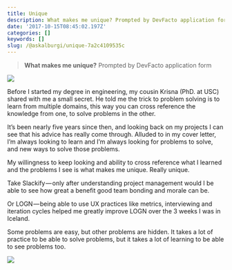 ```yaml
---
title: Unique
description: What makes me unique? Prompted by DevFacto application form
date: '2017-10-15T08:45:02.197Z'
categories: []
keywords: []
slug: /@askalburgi/unique-7a2c4109535c
---
```


> **What makes me unique?** Prompted by DevFacto application form

![](https://cdn-images-1.medium.com/max/800/1*k3x4eNfGaG54H9skwyKeSA.png)

Before I started my degree in engineering, my cousin Krisna (PhD. at USC) shared with me a small secret. He told me the trick to problem solving is to learn from multiple domains, this way you can cross reference the knowledge from one, to solve problems in the other.

It’s been nearly five years since then, and looking back on my projects I can see that his advice has really come through. Alluded to in my cover letter, I’m always looking to learn and I’m always looking for problems to solve, and new ways to solve those problems.

My willingness to keep looking and ability to cross reference what I learned and the problems I see is what makes me unique. Really unique.

Take Slackify — only after understanding project management would I be able to see how great a benefit good team bonding and morale can be.

Or LOGN — being able to use UX practices like metrics, interviewing and iteration cycles helped me greatly improve LOGN over the 3 weeks I was in Iceland.

Some problems are easy, but other problems are hidden. It takes a lot of practice to be able to solve problems, but it takes a lot of learning to be able to see problems too.

![](https://cdn-images-1.medium.com/max/800/1*rbd20DDScRWbEh5OBUSb_A.png)